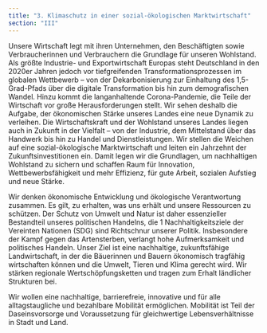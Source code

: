 ```yaml
---
title: "3. Klimaschutz in einer sozial-ökologischen Marktwirtschaft"
section: "III"
---
```


Unsere Wirtschaft legt mit ihren Unternehmen, den Beschäftigten sowie Verbraucherinnen und Verbrauchern die Grundlage für unseren Wohlstand. Als größte Industrie- und Exportwirtschaft Europas steht Deutschland in den 2020er Jahren jedoch vor tiefgreifenden Transformationsprozessen im globalen Wettbewerb – von der Dekarbonisierung zur Einhaltung des 1,5-Grad-Pfads über die digitale Transformation bis hin zum demografischen Wandel. Hinzu kommt die langanhaltende Corona-Pandemie, die Teile der Wirtschaft vor große Herausforderungen stellt. Wir sehen deshalb die Aufgabe, der ökonomischen Stärke unseres Landes eine neue Dynamik zu verleihen. Die Wirtschaftskraft und der Wohlstand unseres Landes liegen auch in Zukunft in der Vielfalt – von der Industrie, dem Mittelstand über das Handwerk bis hin zu Handel und Dienstleistungen. Wir stellen die Weichen auf eine sozial-ökologische Marktwirtschaft und leiten ein Jahrzehnt der Zukunftsinvestitionen ein. Damit legen wir die Grundlagen, um nachhaltigen Wohlstand zu sichern und schaffen Raum für Innovation, Wettbewerbsfähigkeit und mehr Effizienz, für gute Arbeit, sozialen Aufstieg und neue Stärke.

Wir denken ökonomische Entwicklung und ökologische Verantwortung zusammen. Es gilt, zu erhalten, was uns erhält und unsere Ressourcen zu schützen. Der Schutz von Umwelt und Natur ist daher essenzieller Bestandteil unseres politischen Handelns, die 1 Nachhaltigkeitsziele der Vereinten Nationen (SDG) sind Richtschnur unserer Politik. Insbesondere der Kampf gegen das Artensterben, verlangt hohe Aufmerksamkeit und politisches Handeln. Unser Ziel ist eine nachhaltige, zukunftsfähige Landwirtschaft, in der die Bäuerinnen und Bauern ökonomisch tragfähig wirtschaften können und die Umwelt, Tieren und Klima gerecht wird. Wir stärken regionale Wertschöpfungsketten und tragen zum Erhalt ländlicher Strukturen bei.

Wir wollen eine nachhaltige, barrierefreie, innovative und für alle alltagstaugliche und bezahlbare Mobilität ermöglichen. Mobilität ist Teil der Daseinsvorsorge und Voraussetzung für gleichwertige Lebensverhältnisse in Stadt und Land.
